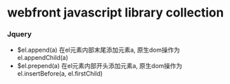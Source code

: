 # webfront javascript library collection



### Jquery

- $el.append(a)           在el元素内部末尾添加元素a, 原生dom操作为el.appendChild(a)
- $el.prepend(a)          在el元素内部开头添加元素a, 原生dom操作为el.insertBefore(a, el.firstChild)

